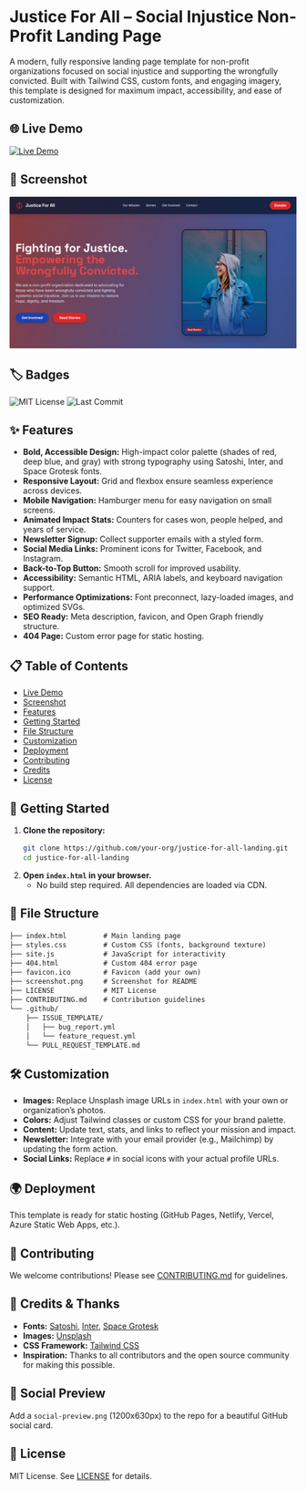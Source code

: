 # Justice For All – Social Injustice Non-Profit Landing Page

A modern, fully responsive landing page template for non-profit organizations focused on social injustice and supporting the wrongfully convicted. Built with Tailwind CSS, custom fonts, and engaging imagery, this template is designed for maximum impact, accessibility, and ease of customization.

## 🌐 Live Demo

[![Live Demo](https://img.shields.io/badge/Live%20Demo-Visit-blue)](https://your-demo-url.com)

## 📸 Screenshot

![Landing Page Screenshot](screenshot.png)

## 🏷️ Badges

![MIT License](https://img.shields.io/badge/license-MIT-green)
![Last Commit](https://img.shields.io/github/last-commit/your-org/justice-for-all-landing)

## ✨ Features

- **Bold, Accessible Design:** High-impact color palette (shades of red, deep blue, and gray) with strong typography using Satoshi, Inter, and Space Grotesk fonts.
- **Responsive Layout:** Grid and flexbox ensure seamless experience across devices.
- **Mobile Navigation:** Hamburger menu for easy navigation on small screens.
- **Animated Impact Stats:** Counters for cases won, people helped, and years of service.
- **Newsletter Signup:** Collect supporter emails with a styled form.
- **Social Media Links:** Prominent icons for Twitter, Facebook, and Instagram.
- **Back-to-Top Button:** Smooth scroll for improved usability.
- **Accessibility:** Semantic HTML, ARIA labels, and keyboard navigation support.
- **Performance Optimizations:** Font preconnect, lazy-loaded images, and optimized SVGs.
- **SEO Ready:** Meta description, favicon, and Open Graph friendly structure.
- **404 Page:** Custom error page for static hosting.

## 📋 Table of Contents

- [Live Demo](#-live-demo)
- [Screenshot](#-screenshot)
- [Features](#-features)
- [Getting Started](#getting-started)
- [File Structure](#file-structure)
- [Customization](#customization)
- [Deployment](#deployment)
- [Contributing](#contributing)
- [Credits](#credits)
- [License](#license)

## 🚀 Getting Started

1. **Clone the repository:**
   ```sh
   git clone https://github.com/your-org/justice-for-all-landing.git
   cd justice-for-all-landing
   ```
2. **Open `index.html` in your browser.**
   - No build step required. All dependencies are loaded via CDN.

## 📁 File Structure

```
├── index.html         # Main landing page
├── styles.css         # Custom CSS (fonts, background texture)
├── site.js            # JavaScript for interactivity
├── 404.html           # Custom 404 error page
├── favicon.ico        # Favicon (add your own)
├── screenshot.png     # Screenshot for README
├── LICENSE            # MIT License
├── CONTRIBUTING.md    # Contribution guidelines
└── .github/
    ├── ISSUE_TEMPLATE/
    │   ├── bug_report.yml
    │   └── feature_request.yml
    └── PULL_REQUEST_TEMPLATE.md
```

## 🛠️ Customization

- **Images:** Replace Unsplash image URLs in `index.html` with your own or organization’s photos.
- **Colors:** Adjust Tailwind classes or custom CSS for your brand palette.
- **Content:** Update text, stats, and links to reflect your mission and impact.
- **Newsletter:** Integrate with your email provider (e.g., Mailchimp) by updating the form action.
- **Social Links:** Replace `#` in social icons with your actual profile URLs.

## 🌍 Deployment

This template is ready for static hosting (GitHub Pages, Netlify, Vercel, Azure Static Web Apps, etc.).

## 🤝 Contributing

We welcome contributions! Please see [CONTRIBUTING.md](CONTRIBUTING.md) for guidelines.

## 🙏 Credits & Thanks

- **Fonts:** [Satoshi](https://github.com/adamgyulavari/satoshi-font), [Inter](https://fonts.google.com/specimen/Inter), [Space Grotesk](https://fonts.google.com/specimen/Space+Grotesk)
- **Images:** [Unsplash](https://unsplash.com/)
- **CSS Framework:** [Tailwind CSS](https://tailwindcss.com/)
- **Inspiration:** Thanks to all contributors and the open source community for making this possible.

## 📣 Social Preview

Add a `social-preview.png` (1200x630px) to the repo for a beautiful GitHub social card.

## 📝 License

MIT License. See [LICENSE](LICENSE) for details.
